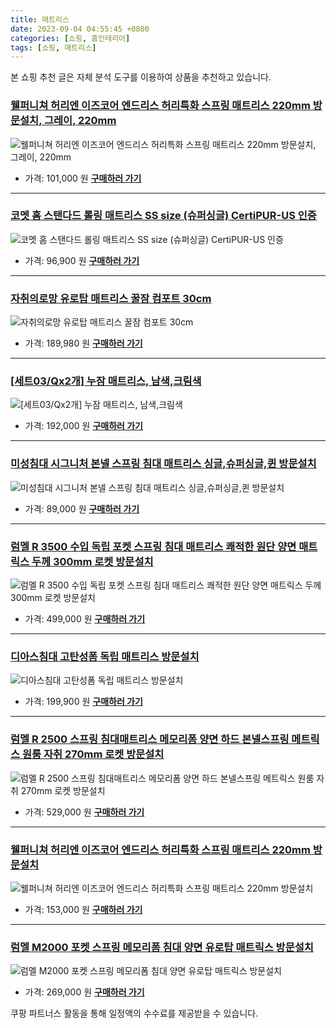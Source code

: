 ```yaml
---
title: 매트리스
date: 2023-09-04 04:55:45 +0800
categories: [쇼핑, 홈인테리어]
tags: [쇼핑, 매트리스]
---
```

본 쇼핑 추천 글은 자체 분석 도구를 이용하여 상품을 추천하고 있습니다.
### [웰퍼니쳐 허리엔 이즈코어 엔드리스 허리특화 스프링 매트리스 220mm 방문설치, 그레이, 220mm](https://link.coupang.com/re/AFFSDP?lptag=AF1030537&pageKey=7079861790&itemId=17608514988&vendorItemId=84774622425&traceid=V0-153-49eb619b219b8c5f&clickBeacon=pvKLQ7%2F9tlMmE%2BUAWoD82g7yvUYJmGnIyvPTsfYdDsS%2BdiSh20tccLA5u%2FGfkg503k0H4rPWu0okZXcv921a%2BxUdtGo6aDxU4V8KcUJGztOW52kGtWGXs4J%2Bj%2FHITwVsjHPqD%2Flrh3GwaC%2B9kucOVSaP%2BJyCCVX%2BGFCqY44JQseKRQJwRP7JJ4ncRBfRX7dHuTKv2EWVc2fsG8tefjF0FZCd4FTTnxT8xOoqOBXS87V2wYj9J%2FOP1VvMzPBkR0l52J2knsmMUWz2yGrNoRP2uNgUWP1yx2PZ2XoUMFHGG%2BPs%2FZyKrBWzMXFSKugo1aICg2%2BwSEXHvFDZIYlJw51N2rIihpdDgK7x7M7D0c%2FaVXatTIYbAuZ4CYg8HNlFM4GO9VciUDNWtmQB1VfVc%2BAiuCTrEAGJ5TBJbjTsuJN31LtK5uWW%2FpmVpXoWzUZiOKM1obwS6VmAU7Xl02HFXuX5Z13RSKBvApGy1M8V2OeR4WA9owfOydLl8tzZTn4fmARwB2gBaz7dACzTgmZpwIsTqzldW2n33Z%2BoCC7VKgF3HnmkYwGwF6CpMn5xgh65besOA9xwXSZ2XWQSLAsxc%2FOlohik8XG7KtnpedTaJ0GXOnFk9UEWq61g5DKYSIVu0k3%2BLidtLI5R8bbliEkvpgvU0Zd%2FB%2Bc4n3TXtAUscEOO20iv08YmtZTZgmU7rFv00D1nRd2WpEOvj6QQaekKbElAy6DFHgXhEUBO5VWC1H5ZlhGSkt53VAGkE%2FYvn4FAKpRr25vI5DYLmRRPOMiT2cK86B6DSP%2FQR3TtvfQjjqNUousdcZw5OyoQN6vXsfWm%2B0y3HNh2YBxIQcYbsK71100hQK2ilFOAGrl%2F07sW1m0sfyMhlMLyWkmZtYwdeFmCFQ%2Fo&requestid=20230907045545499021126420&token=31850C%7CMIXED)
![웰퍼니쳐 허리엔 이즈코어 엔드리스 허리특화 스프링 매트리스 220mm 방문설치, 그레이, 220mm](https://ads-partners.coupang.com/image1/urFqR4emkeyMIAqXusIxjDD03ils9vukFN3dZlEaXdY529IdScMbGT_sEzKNAvxDHUQDAFgV78rKvi7qX0745nZTHWcW0O_MeZUm--DPqkCD3Otn1BmCelqZ1twy9OOUBkAFdBYBD3_AILSoSxG8ZJJWmaDp4mjrfJH-xJIV3MiBAmx-a0PsFHKPznTA1Ewmn1g0sRXd3zlKrXY6QaBu8BgDiRpmwEXYmK3L1b0DZkh6MGFjjRC6QZs9_TK2bBx3eslXkAk-_dNs0Zch)
- 가격: 101,000 원
[**구매하러 가기**](https://link.coupang.com/re/AFFSDP?lptag=AF1030537&pageKey=7079861790&itemId=17608514988&vendorItemId=84774622425&traceid=V0-153-49eb619b219b8c5f&clickBeacon=pvKLQ7%2F9tlMmE%2BUAWoD82g7yvUYJmGnIyvPTsfYdDsS%2BdiSh20tccLA5u%2FGfkg503k0H4rPWu0okZXcv921a%2BxUdtGo6aDxU4V8KcUJGztOW52kGtWGXs4J%2Bj%2FHITwVsjHPqD%2Flrh3GwaC%2B9kucOVSaP%2BJyCCVX%2BGFCqY44JQseKRQJwRP7JJ4ncRBfRX7dHuTKv2EWVc2fsG8tefjF0FZCd4FTTnxT8xOoqOBXS87V2wYj9J%2FOP1VvMzPBkR0l52J2knsmMUWz2yGrNoRP2uNgUWP1yx2PZ2XoUMFHGG%2BPs%2FZyKrBWzMXFSKugo1aICg2%2BwSEXHvFDZIYlJw51N2rIihpdDgK7x7M7D0c%2FaVXatTIYbAuZ4CYg8HNlFM4GO9VciUDNWtmQB1VfVc%2BAiuCTrEAGJ5TBJbjTsuJN31LtK5uWW%2FpmVpXoWzUZiOKM1obwS6VmAU7Xl02HFXuX5Z13RSKBvApGy1M8V2OeR4WA9owfOydLl8tzZTn4fmARwB2gBaz7dACzTgmZpwIsTqzldW2n33Z%2BoCC7VKgF3HnmkYwGwF6CpMn5xgh65besOA9xwXSZ2XWQSLAsxc%2FOlohik8XG7KtnpedTaJ0GXOnFk9UEWq61g5DKYSIVu0k3%2BLidtLI5R8bbliEkvpgvU0Zd%2FB%2Bc4n3TXtAUscEOO20iv08YmtZTZgmU7rFv00D1nRd2WpEOvj6QQaekKbElAy6DFHgXhEUBO5VWC1H5ZlhGSkt53VAGkE%2FYvn4FAKpRr25vI5DYLmRRPOMiT2cK86B6DSP%2FQR3TtvfQjjqNUousdcZw5OyoQN6vXsfWm%2B0y3HNh2YBxIQcYbsK71100hQK2ilFOAGrl%2F07sW1m0sfyMhlMLyWkmZtYwdeFmCFQ%2Fo&requestid=20230907045545499021126420&token=31850C%7CMIXED)
---
### [코멧 홈 스탠다드 롤링 매트리스 SS size (슈퍼싱글) CertiPUR-US 인증](https://link.coupang.com/re/AFFSDP?lptag=AF1030537&pageKey=5611860151&itemId=9071860440&vendorItemId=76358163502&traceid=V0-153-6b071bd5f4116294&requestid=20230907045545499021126420&token=31850C%7CMIXED)
![코멧 홈 스탠다드 롤링 매트리스 SS size (슈퍼싱글) CertiPUR-US 인증](https://ads-partners.coupang.com/image1/ACe1VYi016cWp1GiAGQk7wp_nM8SRsI8OfQKlkDQFbFSlvrZCY5HPsfTnDRZy-onJNsUK-h7bc-hHSJAIuedGQsdtZWyY4ojVEIZSAI6SoXt5F6H_tbtCEa7vYlpYQ6fDwlP4vbtilAF_6mzqRDzGanPzZbMmZOskJt7PETSCb5EpeFtpT65sAiMRAnmkXODShXqmcrgwONoYVZHROkzaVWmTtfhhGlyg8P9EoZE19UO0jzBVBxOAe-Y9kI7MjOIXPcBiTd_HCHl2m_Ss-oz)
- 가격: 96,900 원
[**구매하러 가기**](https://link.coupang.com/re/AFFSDP?lptag=AF1030537&pageKey=5611860151&itemId=9071860440&vendorItemId=76358163502&traceid=V0-153-6b071bd5f4116294&requestid=20230907045545499021126420&token=31850C%7CMIXED)
---
### [자취의로망 유로탑 매트리스 꿀잠 컴포트 30cm](https://link.coupang.com/re/AFFSDP?lptag=AF1030537&pageKey=5835920043&itemId=10113629611&vendorItemId=83287383593&traceid=V0-153-8956bb8cb1da52ab&requestid=20230907045545499021126420&token=31850C%7CMIXED)
![자취의로망 유로탑 매트리스 꿀잠 컴포트 30cm](https://ads-partners.coupang.com/image1/F61rplVBey4yg62GFx7fafDGzi3AA4KKrYf0pUcaet7oczukeNrPgRbVBdR4rcBq7WKcbmD4Qs1g33uF9F-QmlHT4amDf6KLu6TJ-QVf037GZLfYTlr1n8JXdAZZjFNINrd0Ff0mih_yo4wBKBmcq5PWDRicF262RtUqn--O8CaEGBQB7QvD0qyI6S2v6zKZ8ZL2PBpN02dLDeC_wPxbpjjJluKsG7WD7DJlKa9ww1KnWQxURcLONt9rYXDJ-xwQFGGfndfRRFUFIVn_5LdVzGmO1QlcI8anyPZRQsqWScfW)
- 가격: 189,980 원
[**구매하러 가기**](https://link.coupang.com/re/AFFSDP?lptag=AF1030537&pageKey=5835920043&itemId=10113629611&vendorItemId=83287383593&traceid=V0-153-8956bb8cb1da52ab&requestid=20230907045545499021126420&token=31850C%7CMIXED)
---
### [[세트03/Qx2개] 누잠 매트리스, 남색,크림색](https://link.coupang.com/re/AFFSDP?lptag=AF1030537&pageKey=6502263741&itemId=14331617163&vendorItemId=81357619156&traceid=V0-153-403a1cca118df9c3&clickBeacon=pvKLQ7%2F9tlMmE%2BUAWoD82g7yvUYJmGnIyvPTsfYdDsS%2BdiSh20tccLA5u%2FGfkg503k0H4rPWu0okZXcv921a%2B4HrysJ48LWv5BB0g2thVcSW52kGtWGXs4J%2Bj%2FHITwVsGa%2FPgFNtqrWFm40XLPPkNcXJsPM0RjTtInGk9by7U6aKRQJwRP7JJ4ncRBfRX7dHuTKv2EWVc2fsG8tefjF0FZCd4FTTnxT8xOoqOBXS87V2wYj9J%2FOP1VvMzPBkR0l5ybLfIY7SkxQaQUmuSOnRyqgOaNXgdTugOuu%2FssdIgCeIr7aV7%2Be3VcSSsasDN3fevATJn02za7xDls6E1cl9LAHVNMZw72DXbdDsfCprbwt8G2vLAz%2FH2U1n5xFHDI6nXPbpRJK0752Fj8wo7hu1V0ddHuc2pTBcFNpsv0FszEnUC%2FywGMxE5%2F4fzyIhPFIMdYlsPtPj%2BcJinfFv9WXjFmKlBoQSOtY3mAXEe31Il4cLcQ9fA8iDrlf1snRHs7zloYwcdfLl6e%2ByMhH%2BV0l%2BDQV%2Fwm4pe1BK%2FbHehqqvXJykmjvGzqIYY3BnkbHvIOTj%2F3F8%2F3SZESP%2BBy3PH%2F7N4csvXHc72sDsnKQ4FoYwAzwXX4NP%2BT8J4Fs7U6oL%2BQhu1nSbn7aOdH%2FYAWeB7%2Fz89QppQbmO31%2BV99yaFOCN0SGaReu0%2BOpigwvLL2BxQm5G%2Bfo%2FCatBdMbu3kefnPAtUimkRohBEdDqdVZY0cwpC2k6x3L6x6nwdEcLnC4ulFLE3G6BKPuBLGnOQd1gEBCKr6DEgkvtFBf049p513kTqwIKnt3Dv84fKuvX9Y9%2BpxZuP1rgCKluxzpC6hwexW8SPBtUVHqLazOPbwiCBtw%2BaCxhEPzeu3MLJm2nYk5pF9LA&requestid=20230907045545499021126420&token=31850C%7CMIXED)
![[세트03/Qx2개] 누잠 매트리스, 남색,크림색](https://ads-partners.coupang.com/image1/oRnnxKFo3X-sCyTZoZbVRn4wPRRLYxaVdpZiCiZgL46LmE5YJ_PNsa4yalGjdxbaXFisd38dvCTQxdiahD34MXl9xwthytuzMO-c0VYh5bcqGZ5xf_Grvr-7JLrxsUFndMCm31PXPTUy9YtMDe2KdkC3UPhDDIyPH2iEtkU5LZ42kJmU034VOrZyFHw68WH0PczeA1d7gNDdFtbOKcqprKtNPdv_1FoDjyBLvNRguPm2-uMiqUkGOUatTGkRS0EmVcrlqAvH7PGas4EbUW2LaW98I_MRkhbTMRkwe32D3E0Pxw-z)
- 가격: 192,000 원
[**구매하러 가기**](https://link.coupang.com/re/AFFSDP?lptag=AF1030537&pageKey=6502263741&itemId=14331617163&vendorItemId=81357619156&traceid=V0-153-403a1cca118df9c3&clickBeacon=pvKLQ7%2F9tlMmE%2BUAWoD82g7yvUYJmGnIyvPTsfYdDsS%2BdiSh20tccLA5u%2FGfkg503k0H4rPWu0okZXcv921a%2B4HrysJ48LWv5BB0g2thVcSW52kGtWGXs4J%2Bj%2FHITwVsGa%2FPgFNtqrWFm40XLPPkNcXJsPM0RjTtInGk9by7U6aKRQJwRP7JJ4ncRBfRX7dHuTKv2EWVc2fsG8tefjF0FZCd4FTTnxT8xOoqOBXS87V2wYj9J%2FOP1VvMzPBkR0l5ybLfIY7SkxQaQUmuSOnRyqgOaNXgdTugOuu%2FssdIgCeIr7aV7%2Be3VcSSsasDN3fevATJn02za7xDls6E1cl9LAHVNMZw72DXbdDsfCprbwt8G2vLAz%2FH2U1n5xFHDI6nXPbpRJK0752Fj8wo7hu1V0ddHuc2pTBcFNpsv0FszEnUC%2FywGMxE5%2F4fzyIhPFIMdYlsPtPj%2BcJinfFv9WXjFmKlBoQSOtY3mAXEe31Il4cLcQ9fA8iDrlf1snRHs7zloYwcdfLl6e%2ByMhH%2BV0l%2BDQV%2Fwm4pe1BK%2FbHehqqvXJykmjvGzqIYY3BnkbHvIOTj%2F3F8%2F3SZESP%2BBy3PH%2F7N4csvXHc72sDsnKQ4FoYwAzwXX4NP%2BT8J4Fs7U6oL%2BQhu1nSbn7aOdH%2FYAWeB7%2Fz89QppQbmO31%2BV99yaFOCN0SGaReu0%2BOpigwvLL2BxQm5G%2Bfo%2FCatBdMbu3kefnPAtUimkRohBEdDqdVZY0cwpC2k6x3L6x6nwdEcLnC4ulFLE3G6BKPuBLGnOQd1gEBCKr6DEgkvtFBf049p513kTqwIKnt3Dv84fKuvX9Y9%2BpxZuP1rgCKluxzpC6hwexW8SPBtUVHqLazOPbwiCBtw%2BaCxhEPzeu3MLJm2nYk5pF9LA&requestid=20230907045545499021126420&token=31850C%7CMIXED)
---
### [미성침대 시그니처 본넬 스프링 침대 매트리스 싱글,슈퍼싱글,퀸 방문설치](https://link.coupang.com/re/AFFSDP?lptag=AF1030537&pageKey=1491130212&itemId=2559790951&vendorItemId=70552284904&traceid=V0-153-4f46ce51cd53d725&requestid=20230907045545499021126420&token=31850C%7CMIXED)
![미성침대 시그니처 본넬 스프링 침대 매트리스 싱글,슈퍼싱글,퀸 방문설치](https://ads-partners.coupang.com/image1/RxQvpTG402nHTpyzRxUHE_vB2HkFnjfmeknTauVO-xjnFk9VFkaulyB5rLf6X-M4C-QgV3RUM77C4UNFUIS2zze6MX3YKWkCd4yIw6RAJ-sWW0B6K2qnZ23ZFmEOZ_n7GIJSjnIPv0d7xrQLR3khaxx4E-9ZrpS1USrypdg4oLhdB94pCBen-X37ie9rMsWUE5kR6c56FCr-IZNsLM4so2w-GhzphoFe438iihB36nYWRqGtz2XYKGyjwUUd7yZwMW45r-obONqgRaqfvPMfbZ0xOqSZUp85A2fXqgtDKPuE)
- 가격: 89,000 원
[**구매하러 가기**](https://link.coupang.com/re/AFFSDP?lptag=AF1030537&pageKey=1491130212&itemId=2559790951&vendorItemId=70552284904&traceid=V0-153-4f46ce51cd53d725&requestid=20230907045545499021126420&token=31850C%7CMIXED)
---
### [럼멜 R 3500 수입 독립 포켓 스프링 침대 매트리스 쾌적한 원단 양면 매트릭스 두께 300mm 로켓 방문설치](https://link.coupang.com/re/AFFSDP?lptag=AF1030537&pageKey=6990569994&itemId=17108210011&vendorItemId=84281934436&traceid=V0-153-72d2fca9ee999e00&clickBeacon=pvKLQ7%2F9tlMmE%2BUAWoD82g7yvUYJmGnIyvPTsfYdDsS%2BdiSh20tccLA5u%2FGfkg503k0H4rPWu0okZXcv921a%2B57o9sQUgQHH5tckaC3ed1BXVIqUotlG8y%2FQhI1iEwQck43wVDoLZ3bgemw7EFcCl9eAIOgl43i%2Fc23AylnmmrGKRQJwRP7JJ4ncRBfRX7dHuTKv2EWVc2fsG8tefjF0FZCd4FTTnxT8xOoqOBXS87V2wYj9J%2FOP1VvMzPBkR0l5G%2FhJlReT8J7Pjic%2BktYevwguNV8HQl3HUT1%2Fn1qmExERtAGkJAWY5xl93SnZWujxQNVZ%2F1MIEoG9X4OYmWLmTB%2FlPw9PZqv08LAhlZIlhXZ1ln9WZvuQaeCcRw%2BXZY8Y9VciUDNWtmQB1VfVc%2BAiuCTrEAGJ5TBJbjTsuJN31LttYHa5%2Fp3GOf4Om6fR20yGZqhMIFVCCE1In65cRAd3Hj2I0rVoE7dVJ1BtBtAEfPw9owfOydLl8tzZTn4fmARwB2gBaz7dACzTgmZpwIsTqzldW2n33Z%2BoCC7VKgF3HnmkYwGwF6CpMn5xgh65besOA9xwXSZ2XWQSLAsxc%2FOlohik8XG7KtnpedTaJ0GXOnFk9UEWq61g5DKYSIVu0k3%2BLidtLI5R8bbliEkvpgvU0Zd%2FB%2Bc4n3TXtAUscEOO20iv08YmtZTZgmU7rFv00D1nRd2WpEOvj6QQaekKbElAy6DFHgXhEUBO5VWC1H5ZlhGSkt53VAGkE%2FYvn4FAKpRr25vI5DYLmRRPOMiT2cK86B6DSP%2FQR3TtvfQjjqNUousdcZw5OyoQN6vXsfWm%2B0y3HNh2YBxIQcYbsK71100hQK2ilFOAGrl%2F07sW1m0sfyMhlMLyWkmZtYwdeFmCFQ%2Fo&requestid=20230907045545499021126420&token=31850C%7CMIXED)
![럼멜 R 3500 수입 독립 포켓 스프링 침대 매트리스 쾌적한 원단 양면 매트릭스 두께 300mm 로켓 방문설치](https://ads-partners.coupang.com/image1/7k9Rd5jVXptFPTMc7s77XEdGTmzeQS-KH1I4DAn_T2edJfts8iwKPBRbNQ3avkcryGHIW1WRbsopxPanBg3w_mP3qa-fT64Ac5kN6gKlgH_b98fpKtfBuAr5xuERFj52Gx85CWX71leA4y-TqHnXpYBf4mP6ljt0eGD7IkuRNX0BOqTSsVOvFHeZ2OemhMX57s22UTxPmLiiT0DFKLvnvBHngT3dIhJs0ejXcs4ZLSmsfUiW-5w6iD2_0b6k7wyd-SstFBV2Em7TShgoQLFJ7ha-NZDL9w==)
- 가격: 499,000 원
[**구매하러 가기**](https://link.coupang.com/re/AFFSDP?lptag=AF1030537&pageKey=6990569994&itemId=17108210011&vendorItemId=84281934436&traceid=V0-153-72d2fca9ee999e00&clickBeacon=pvKLQ7%2F9tlMmE%2BUAWoD82g7yvUYJmGnIyvPTsfYdDsS%2BdiSh20tccLA5u%2FGfkg503k0H4rPWu0okZXcv921a%2B57o9sQUgQHH5tckaC3ed1BXVIqUotlG8y%2FQhI1iEwQck43wVDoLZ3bgemw7EFcCl9eAIOgl43i%2Fc23AylnmmrGKRQJwRP7JJ4ncRBfRX7dHuTKv2EWVc2fsG8tefjF0FZCd4FTTnxT8xOoqOBXS87V2wYj9J%2FOP1VvMzPBkR0l5G%2FhJlReT8J7Pjic%2BktYevwguNV8HQl3HUT1%2Fn1qmExERtAGkJAWY5xl93SnZWujxQNVZ%2F1MIEoG9X4OYmWLmTB%2FlPw9PZqv08LAhlZIlhXZ1ln9WZvuQaeCcRw%2BXZY8Y9VciUDNWtmQB1VfVc%2BAiuCTrEAGJ5TBJbjTsuJN31LttYHa5%2Fp3GOf4Om6fR20yGZqhMIFVCCE1In65cRAd3Hj2I0rVoE7dVJ1BtBtAEfPw9owfOydLl8tzZTn4fmARwB2gBaz7dACzTgmZpwIsTqzldW2n33Z%2BoCC7VKgF3HnmkYwGwF6CpMn5xgh65besOA9xwXSZ2XWQSLAsxc%2FOlohik8XG7KtnpedTaJ0GXOnFk9UEWq61g5DKYSIVu0k3%2BLidtLI5R8bbliEkvpgvU0Zd%2FB%2Bc4n3TXtAUscEOO20iv08YmtZTZgmU7rFv00D1nRd2WpEOvj6QQaekKbElAy6DFHgXhEUBO5VWC1H5ZlhGSkt53VAGkE%2FYvn4FAKpRr25vI5DYLmRRPOMiT2cK86B6DSP%2FQR3TtvfQjjqNUousdcZw5OyoQN6vXsfWm%2B0y3HNh2YBxIQcYbsK71100hQK2ilFOAGrl%2F07sW1m0sfyMhlMLyWkmZtYwdeFmCFQ%2Fo&requestid=20230907045545499021126420&token=31850C%7CMIXED)
---
### [디아스침대 고탄성폼 독립 매트리스 방문설치](https://link.coupang.com/re/AFFSDP?lptag=AF1030537&pageKey=5606756170&itemId=9048083329&vendorItemId=76334457133&traceid=V0-153-b6bd5aa5e6aa93a1&requestid=20230907045545499021126420&token=31850C%7CMIXED)
![디아스침대 고탄성폼 독립 매트리스 방문설치](https://ads-partners.coupang.com/image1/7lgUGRVQaxP9f4C87oKaoeYc6oBRN3YabgEn-J6nK5THdTuDt5YUFLpc0YCdrNizuTxjcNOXroGnahEOrF7zypfAey-wZB4iN8ttbqzXGAhLiS5fah4GarLjnF6NqzEdxv2NDmqtrPr1RnwCR-NFZC0kcIU_Pt0fYmB7BIPtZkwqCxfgBKlH7RPWF4gWRiF8TO5pXZaNHdEBqRW2FGbaCKbp4Esvo5yAcjdIC_t3mJ6VVr7tV2YPoas_pe0j_SN6zafW7_SWi9VVP22oLPy6NA==)
- 가격: 199,900 원
[**구매하러 가기**](https://link.coupang.com/re/AFFSDP?lptag=AF1030537&pageKey=5606756170&itemId=9048083329&vendorItemId=76334457133&traceid=V0-153-b6bd5aa5e6aa93a1&requestid=20230907045545499021126420&token=31850C%7CMIXED)
---
### [럼멜 R 2500 스프링 침대매트리스 메모리폼 양면 하드 본넬스프링 메트릭스 원룸 자취 270mm 로켓 방문설치](https://link.coupang.com/re/AFFSDP?lptag=AF1030537&pageKey=6990516526&itemId=17107950704&vendorItemId=84281683001&traceid=V0-153-59bfdfa3f2ddd27a&clickBeacon=pvKLQ7%2F9tlMmE%2BUAWoD82g7yvUYJmGnIyvPTsfYdDsS%2BdiSh20tccLA5u%2FGfkg503k0H4rPWu0okZXcv921a%2B%2BQu2FyR%2FN8D2o8%2BoG7aOiRXVIqUotlG8y%2FQhI1iEwQcMRZizLpJ7eBGa0YFgGr4OxY9WOtd1WIqtdw%2Bsgq0zOGKRQJwRP7JJ4ncRBfRX7dHuTKv2EWVc2fsG8tefjF0FZCd4FTTnxT8xOoqOBXS87V2wYj9J%2FOP1VvMzPBkR0l5TxLb0isCtkGP5%2BSz7uI9DLsWQMLshUTYIt8uY8wLPCbelVORjknPbtId5dA17knvFo22rq%2BvoTTN%2FNDRPc4ShLHEsuFoUJDQbdaEt%2FGGyVkDKSBufHsYCYQFzpcM%2F%2BCuXPbpRJK0752Fj8wo7hu1V0ddHuc2pTBcFNpsv0FszEkT%2BV%2B%2FslgZ0NFUHusGD26jcoG0cynnUDC3DSVxzdqdxFC79NAzXAO6QA6c4nzS9P8miiln1%2B4nRCbKUQP4mxTbyyvRqFZfeYwCNZyzH5UMeQ1aJotLu3XT1dqFZREbmmeTqB73bggQGGTujGgiMcDKPozee2PpusgSatfm1HeQoDhWPM5AciyfUpfyLWVqO0r2r8C3ds1BWSzhm4y5uMwEvYa6ygj0Scy1iZyhUHNKhV8kWMLJPWxXFsl%2FI%2FLZTqyFHc8tY%2FSO4pwbe3l700iNhG6u17oedpc5zMuV%2B9eibA3y9i8HHMWJVs%2FUanv1XLMt8dvkblbLsFGu3MFo3gAga7%2FVoeac9Juu4hvd6IzaQEuYQnjQv90dUpSb4KsdtUVC1OxuRlJmzr%2BL4%2FQATeNj%2BdtEDT7bbcMo8eltMzBpeXT6T%2F2P1kWolmMwzFX3MgeBzq4Cwcc6kXX%2FqQVtpoWP&requestid=20230907045545499021126420&token=31850C%7CMIXED)
![럼멜 R 2500 스프링 침대매트리스 메모리폼 양면 하드 본넬스프링 메트릭스 원룸 자취 270mm 로켓 방문설치](https://ads-partners.coupang.com/image1/BWhKwdpy150L3hB3BU9xc1ZJMTXSv9_Xmz1MjHaqGw1BUPN5lTBgyx7uShwKCmtjfrYQjcsTHCVUwwgh95szmundOEV9vhFS1Cv4oNo2tlAHn-FXFraY6ahe9wyGm8w2wteUpvK5QEdp8PH_HHSBldBwAaj699joPzWIUZ1CMoTkXorG2zHbnIzAbVk_pVSG2uOl9h67OCgVtw3XfP5bp_2KeNRKdKQ1qtgxlNgRkbMwhOmWpMn1mlOkgBqDy4BHof2-_WW7Rp2QEITwnPVSluJaM_2u_YE=)
- 가격: 529,000 원
[**구매하러 가기**](https://link.coupang.com/re/AFFSDP?lptag=AF1030537&pageKey=6990516526&itemId=17107950704&vendorItemId=84281683001&traceid=V0-153-59bfdfa3f2ddd27a&clickBeacon=pvKLQ7%2F9tlMmE%2BUAWoD82g7yvUYJmGnIyvPTsfYdDsS%2BdiSh20tccLA5u%2FGfkg503k0H4rPWu0okZXcv921a%2B%2BQu2FyR%2FN8D2o8%2BoG7aOiRXVIqUotlG8y%2FQhI1iEwQcMRZizLpJ7eBGa0YFgGr4OxY9WOtd1WIqtdw%2Bsgq0zOGKRQJwRP7JJ4ncRBfRX7dHuTKv2EWVc2fsG8tefjF0FZCd4FTTnxT8xOoqOBXS87V2wYj9J%2FOP1VvMzPBkR0l5TxLb0isCtkGP5%2BSz7uI9DLsWQMLshUTYIt8uY8wLPCbelVORjknPbtId5dA17knvFo22rq%2BvoTTN%2FNDRPc4ShLHEsuFoUJDQbdaEt%2FGGyVkDKSBufHsYCYQFzpcM%2F%2BCuXPbpRJK0752Fj8wo7hu1V0ddHuc2pTBcFNpsv0FszEkT%2BV%2B%2FslgZ0NFUHusGD26jcoG0cynnUDC3DSVxzdqdxFC79NAzXAO6QA6c4nzS9P8miiln1%2B4nRCbKUQP4mxTbyyvRqFZfeYwCNZyzH5UMeQ1aJotLu3XT1dqFZREbmmeTqB73bggQGGTujGgiMcDKPozee2PpusgSatfm1HeQoDhWPM5AciyfUpfyLWVqO0r2r8C3ds1BWSzhm4y5uMwEvYa6ygj0Scy1iZyhUHNKhV8kWMLJPWxXFsl%2FI%2FLZTqyFHc8tY%2FSO4pwbe3l700iNhG6u17oedpc5zMuV%2B9eibA3y9i8HHMWJVs%2FUanv1XLMt8dvkblbLsFGu3MFo3gAga7%2FVoeac9Juu4hvd6IzaQEuYQnjQv90dUpSb4KsdtUVC1OxuRlJmzr%2BL4%2FQATeNj%2BdtEDT7bbcMo8eltMzBpeXT6T%2F2P1kWolmMwzFX3MgeBzq4Cwcc6kXX%2FqQVtpoWP&requestid=20230907045545499021126420&token=31850C%7CMIXED)
---
### [웰퍼니쳐 허리엔 이즈코어 엔드리스 허리특화 스프링 매트리스 220mm 방문설치](https://link.coupang.com/re/AFFSDP?lptag=AF1030537&pageKey=7079861790&itemId=17608514990&vendorItemId=84774622437&traceid=V0-153-49eb619b219b8c5f&requestid=20230907045545499021126420&token=31850C%7CMIXED)
![웰퍼니쳐 허리엔 이즈코어 엔드리스 허리특화 스프링 매트리스 220mm 방문설치](https://ads-partners.coupang.com/image1/d5ktpBo_jv9aXlttd6Y9x58AFQdSXZA337KaaR21O6GdxOzmmYlofCoghfSmFhLd6IXJKh87tO_p5w_y_VpYafXSYWjydMvZz5-JU2f2nQBixA77oPEI2BBSsOVmnvb-DZXkWI-8o0sXm67lTZKWFbo4UgNCr_UDm0PD_CmA5khrpoPgKD4WVMHrVAMfAFmpswbLWgfnAXe22oCiBg0fwtiG2ePTSTYtMZh3xaVfY6jmqMM-MBbGF_v54zIMp3dy8rKyS_F-AaWqg5RAEcI4vA==)
- 가격: 153,000 원
[**구매하러 가기**](https://link.coupang.com/re/AFFSDP?lptag=AF1030537&pageKey=7079861790&itemId=17608514990&vendorItemId=84774622437&traceid=V0-153-49eb619b219b8c5f&requestid=20230907045545499021126420&token=31850C%7CMIXED)
---
### [럼멜 M2000 포켓 스프링 메모리폼 침대 양면 유로탑 매트릭스 방문설치](https://link.coupang.com/re/AFFSDP?lptag=AF1030537&pageKey=7072004177&itemId=17830920339&vendorItemId=84994672930&traceid=V0-153-e36295b1a0f26536&clickBeacon=pvKLQ7%2F9tlMmE%2BUAWoD82g7yvUYJmGnIyvPTsfYdDsS%2BdiSh20tccLA5u%2FGfkg503k0H4rPWu0okZXcv921a%2B0Jk06sf4RLzfqshW%2F9BzElXVIqUotlG8y%2FQhI1iEwQcmhLDRl2YRADvPSdr0Diex4jeAunqFE9TUx0MnwoRzoOKRQJwRP7JJ4ncRBfRX7dHuTKv2EWVc2fsG8tefjF0FZCd4FTTnxT8xOoqOBXS87V2wYj9J%2FOP1VvMzPBkR0l5jZM%2B6BcWZ3CYq%2FkI1s4m63rLZv7mp93%2FCvVJZEje4hfgJZQz6yxcp7AArmlOaL%2Bqv9mcRqz355RPnUJLWA6AB5vbZXPIFeyP7fGEMaOzRSDbbbZcLXxxCCKXQr8OoxBqXMQVcpGXfcpLXum4f7hacWAOG7hEnNdb%2BAQutLFbtWuBCoxlMd3%2Bp3wyBeL2CuAp4ZVHAdp9a%2B0y0aauEbLbnnbEG%2FU0M0SEZ6YV1UJd9mGTqB73bggQGGTujGgiMcDKPozee2PpusgSatfm1HeQoAY1Z%2BhDM6rmVBI4OOMLsFol%2FTnHmCOezHhCo%2FXWPGl6zQZblEeaHkZCSPdO6AJToTAomAc%2FO3ECVYvYnUb86b029BK%2FQO0ZvNSrSufaq7tnEZ8uOPqkG%2FimHBQChT3Y9LQ26FOsF%2Fxy8odjkcYCFZ2p0mGpXEAEs%2BwnTTfmDHrJmtuj37NmjrDObDXeJOlMogJyy50CZGNHyXZKigM9cXcbGnL9%2FTvjP%2FC7Pp6EyFCJRklK%2FLjcgYh%2BC6f86BcFz42EsTzrPX6SYQSogSh2UbDsGsc0Zmuinwfrg7jhcNlsDFo2muobKW0557tlXLswj%2BaxBjpBcyRLDWJbc3bgno%2BzH%2BRRttXcbsRXzS1urgdk&requestid=20230907045545499021126420&token=31850C%7CMIXED)
![럼멜 M2000 포켓 스프링 메모리폼 침대 양면 유로탑 매트릭스 방문설치](https://ads-partners.coupang.com/image1/b7ibifntRiBXmIACb3OPm1Y8DWs1b9_6B9BjvhWfQEXJCZ9NiuHPLbTNVb5WjB9Cp5te2woWo0vbTOeMECwwlXqLvXhb5_EVVZmIIu-mH3aR5JQ5wJU515QzTew4Zy93FjYMsyhFbVei-vr4D3iOJlnNgsX_O2s36RHL3NZkWDpKOj1DWdcAjhXloeFfMjSYcamBIfyLFklf7jD-ONLaT-_MYxhXgALhZRETeWJARm34gK1kXtFQ5DWBvU69DfI-Z3VrxktKvX5k_D6-QEAbu6bE1Dg9JA==)
- 가격: 269,000 원
[**구매하러 가기**](https://link.coupang.com/re/AFFSDP?lptag=AF1030537&pageKey=7072004177&itemId=17830920339&vendorItemId=84994672930&traceid=V0-153-e36295b1a0f26536&clickBeacon=pvKLQ7%2F9tlMmE%2BUAWoD82g7yvUYJmGnIyvPTsfYdDsS%2BdiSh20tccLA5u%2FGfkg503k0H4rPWu0okZXcv921a%2B0Jk06sf4RLzfqshW%2F9BzElXVIqUotlG8y%2FQhI1iEwQcmhLDRl2YRADvPSdr0Diex4jeAunqFE9TUx0MnwoRzoOKRQJwRP7JJ4ncRBfRX7dHuTKv2EWVc2fsG8tefjF0FZCd4FTTnxT8xOoqOBXS87V2wYj9J%2FOP1VvMzPBkR0l5jZM%2B6BcWZ3CYq%2FkI1s4m63rLZv7mp93%2FCvVJZEje4hfgJZQz6yxcp7AArmlOaL%2Bqv9mcRqz355RPnUJLWA6AB5vbZXPIFeyP7fGEMaOzRSDbbbZcLXxxCCKXQr8OoxBqXMQVcpGXfcpLXum4f7hacWAOG7hEnNdb%2BAQutLFbtWuBCoxlMd3%2Bp3wyBeL2CuAp4ZVHAdp9a%2B0y0aauEbLbnnbEG%2FU0M0SEZ6YV1UJd9mGTqB73bggQGGTujGgiMcDKPozee2PpusgSatfm1HeQoAY1Z%2BhDM6rmVBI4OOMLsFol%2FTnHmCOezHhCo%2FXWPGl6zQZblEeaHkZCSPdO6AJToTAomAc%2FO3ECVYvYnUb86b029BK%2FQO0ZvNSrSufaq7tnEZ8uOPqkG%2FimHBQChT3Y9LQ26FOsF%2Fxy8odjkcYCFZ2p0mGpXEAEs%2BwnTTfmDHrJmtuj37NmjrDObDXeJOlMogJyy50CZGNHyXZKigM9cXcbGnL9%2FTvjP%2FC7Pp6EyFCJRklK%2FLjcgYh%2BC6f86BcFz42EsTzrPX6SYQSogSh2UbDsGsc0Zmuinwfrg7jhcNlsDFo2muobKW0557tlXLswj%2BaxBjpBcyRLDWJbc3bgno%2BzH%2BRRttXcbsRXzS1urgdk&requestid=20230907045545499021126420&token=31850C%7CMIXED)


쿠팡 파트너스 활동을 통해 일정액의 수수료를 제공받을 수 있습니다.
